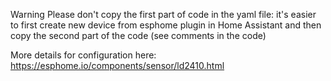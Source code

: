 Warning
Please don't copy the first part of code in the yaml file: it's easier to first create new device from esphome plugin in Home Assistant and then copy the second part of the code (see comments in the code)

More details for configuration here:
https://esphome.io/components/sensor/ld2410.html